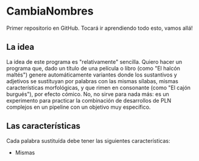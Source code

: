 # CambiaNombres
Primer repositorio en GitHub. Tocará ir aprendiendo todo esto, vamos allá!

## La idea
La idea de este programa es "relativamente" sencilla. Quiero hacer un programa que, dado un título de una película o libro (como "El halcón maltés") genere automáticamente variantes donde los sustantivos y adjetivos se sustituyan por palabras con las mismas sílabas, mismas características morfológicas, y que rimen en consonante (como "El cajón burgués"), por efecto cómico.
No, no sirve para nada más: es un experimento para practicar la combinación de desarrollos de PLN complejos en un pipeline con un objetivo muy específico.
## Las características
Cada palabra sustituída debe tener las siguientes características:
* Mismas
